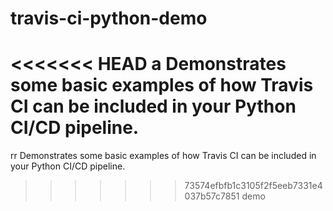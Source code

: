 # travis-ci-python-demo
<<<<<<< HEAD
a Demonstrates some basic examples of how Travis CI can be included in your Python CI/CD pipeline.
=======
rr
Demonstrates some basic examples of how Travis CI can be included in your Python CI/CD pipeline.
>>>>>>> 73574efbfb1c3105f2f5eeb7331e4037b57c7851
demo
